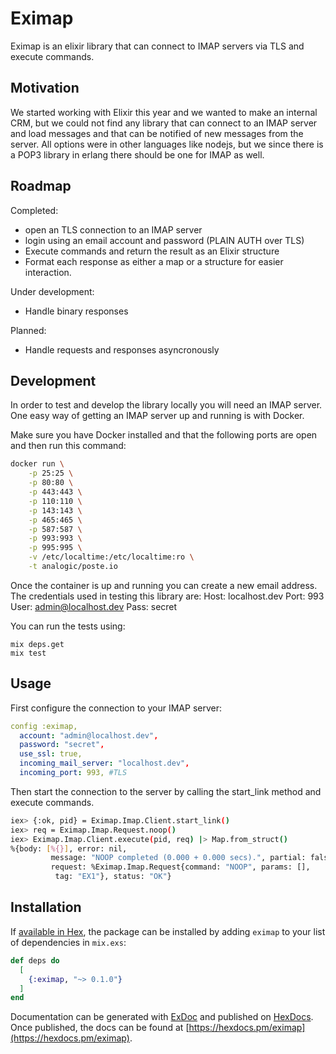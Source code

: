# Eximap

Eximap is an elixir library that can connect to IMAP servers via TLS and execute commands.

## Motivation

We started working with Elixir this year and we wanted to make an internal CRM, but we could not find any library
that can connect to an IMAP server and load messages and that can be notified of new messages from the server.
All options were in other languages like nodejs, but we since there is a POP3 library in erlang there should be one
for IMAP as well.

## Roadmap

Completed:
- open an TLS connection to an IMAP server
- login using an email account and password (PLAIN AUTH over TLS)
- Execute commands and return the result as an Elixir structure
- Format each response as either a map or a structure for easier interaction.

Under development:
- Handle binary responses

Planned:
- Handle requests and responses asyncronously

## Development

In order to test and develop the library locally you will need an IMAP server.
One easy way of getting an IMAP server up and running is with Docker.

Make sure you have Docker installed and that the following ports are open and then run this command:
```sh
docker run \
    -p 25:25 \
    -p 80:80 \
    -p 443:443 \
    -p 110:110 \
    -p 143:143 \
    -p 465:465 \
    -p 587:587 \
    -p 993:993 \
    -p 995:995 \
    -v /etc/localtime:/etc/localtime:ro \
    -t analogic/poste.io
```

Once the container is up and running you can create a new email address.
The credentials used in testing this library are:
Host: localhost.dev
Port: 993
User: admin@localhost.dev
Pass: secret

You can run the tests using:
```
mix deps.get
mix test
```

## Usage

First configure the connection to your IMAP server:

```yaml
config :eximap,
  account: "admin@localhost.dev",
  password: "secret",
  use_ssl: true,
  incoming_mail_server: "localhost.dev",
  incoming_port: 993, #TLS
```

Then start the connection to the server by calling the start_link method and execute commands.

```bash
iex> {:ok, pid} = Eximap.Imap.Client.start_link()
iex> req = Eximap.Imap.Request.noop()
iex> Eximap.Imap.Client.execute(pid, req) |> Map.from_struct()
%{body: [%{}], error: nil,
         message: "NOOP completed (0.000 + 0.000 secs).", partial: false,
         request: %Eximap.Imap.Request{command: "NOOP", params: [],
          tag: "EX1"}, status: "OK"}
```

## Installation

If [available in Hex](https://hex.pm/docs/publish), the package can be installed
by adding `eximap` to your list of dependencies in `mix.exs`:

```elixir
def deps do
  [
    {:eximap, "~> 0.1.0"}
  ]
end
```

Documentation can be generated with [ExDoc](https://github.com/elixir-lang/ex_doc)
and published on [HexDocs](https://hexdocs.pm). Once published, the docs can
be found at [https://hexdocs.pm/eximap](https://hexdocs.pm/eximap).

